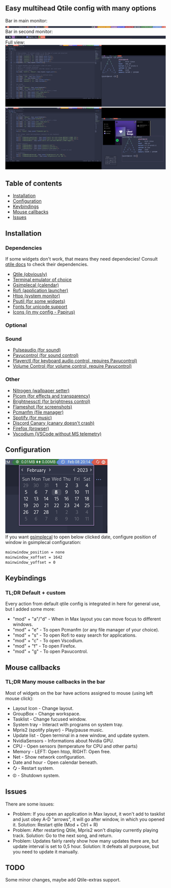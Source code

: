## Easy multihead Qtile config with many options 

Bar in main monitor:
![Screenshot 1](images/screenshot1.png)
Bar in second monitor:
![Screenshot 2](images/screenshot2.png)
Full view:
![Screenshot 3](images/screenshot3.png)
![Screenshot 4](images/screenshot4.png)

## Table of contents
* [Installation](#installation)
* [Configuration](#configuration)
* [Keybindings](#keybindings)
* [Mouse callbacks](#mouse-callbacks)
* [Issues](#issues)

## Installation
### Dependencies
If some widgets don't work, that means they need dependecies! Consult [qtile docs](https://docs.qtile.org/en/latest/manual/ref/widgets.html#) to check their dependencies.
- [Qtile (obviously)](http://www.qtile.org/)
- [Terminal emulator of choice](https://wikiless.tiekoetter.com/wiki/List_of_terminal_emulators?lang=en)
- [Gsimplecal (calendar)](https://github.com/dmedvinsky/gsimplecal)
- [Rofi (application launcher)](https://github.com/davatorium/rofi)
- [Htop (system monitor)](https://github.com/htop-dev/htop/)
- [Psutil (for some widgets)](https://pypi.org/project/psutil/)
- [Fonts for unicode support](https://libreddit.tiekoetter.com/r/linux/comments/22upqt/any_good_font_that_covers_unicode/)
- [Icons (in my config - Papirus)](https://github.com/PapirusDevelopmentTeam/papirus-icon-theme#installation)
### Optional
### Sound
- [Pulseaudio (for sound)](https://www.freedesktop.org/wiki/Software/PulseAudio/)
- [Pavucontrol (for sound control)](https://freedesktop.org/software/pulseaudio/pavucontrol/#download)
- [Playerctl (for keyboard audio control, requires Pavucontrol)](https://github.com/altdesktop/playerctl/releases)
- [Volume Control (for volume control, require Pavucontrol)](https://github.com/buzz/volctl)
### Other
- [Nitrogen (wallpaper setter)](https://github.com/l3ib/nitrogen)
- [Picom (for effects and transparency)](https://github.com/yshui/picom)
- [Brightnessctl (for brightness control)](https://github.com/Hummer12007/brightnessctl)
- [Flameshot (for screenshots)](https://flameshot.org/#download)
- [Pcmanfm (file manager)](https://github.com/lxde/pcmanfm)
- [Spotify (for music)](https://www.spotify.com/us/download/linux/)
- [Discord Canary (canary doesn't crash)](https://discord.com/download)
- [Firefox (browser)](https://www.mozilla.org/en-US/firefox/linux/)
- [Vscodium (VSCode without MS telemetry)](https://github.com/VSCodium/vscodium/releases)

## Configuration
![Screenshot 5](images/screenshot5.png)
<br>If you want [gsimplecal](https://github.com/dmedvinsky/gsimplecal) to open below clicked date, configure position of window in gsimplecal configuration:
```
mainwindow_position = none
mainwindow_xoffset = 1642
mainwindow_yoffset = 0
```

## Keybindings
### TL;DR Default + custom
Every action from default qtile config is integrated in here for general use, but I added some more:
- "mod" + "a"/"d" - When in Max layout you can move focus to different windows.
- "mod" + "e" - To open Pcmanfm (or any file manager of your choice).
- "mod" + "s" - To open Rofi to easy search for applications.
- "mod" + "c" - To open Vscodium.
- "mod" + "f" - To open Firefox.
- "mod" + "g" - To open Pavucontrol.

## Mouse callbacks
### TL;DR Many mouse callbacks in the bar
Most of widgets on the bar have actions assigned to mouse (using left mouse click):
- Layout Icon - Change layout.
- GroupBox - Change workspace.
- Tasklist - Change fucused window.
- System tray - Interact with programs on system tray.
- Mpris2 (spotify player) - Play/pause music.
- Update list - Open terminal in a new window, and update system.
- NvidiaSensors - Informations about Nvidia GPU.
- CPU - Open sensors (temperature for CPU and other parts)
- Memory - LEFT: Open htop, RIGHT: Open free.
- Net - Show network configuration.
- Date and hour - Open calendar beneath.
- 🗘 - Restart system.
- ⏼ - Shutdown system.

## Issues
There are some issues:
- Problem: If you open an application in Max layout, it won't add to tasklist and just obey A-D "arrows", it will go after window, in which you opened it. Solution: Restart qtile (Mod + Ctrl + R) 
- Problem: After restarting Qtile, Mpris2 won't display currently playing track. Solution: Go to the next song, and return.
- Problem: Updates fairly rarely show how many updates there are, but update interval is set to 0,5 hour. Solution: It defeats all purpouse, but you need to update it manually.

## TODO
Some minor changes, maybe add Qtile-extras support.